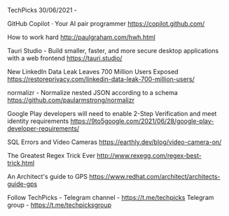 TechPicks 30/06/2021 -

GitHub Copilot · Your AI pair programmer
https://copilot.github.com/

How to work hard
http://paulgraham.com/hwh.html

Tauri Studio - Build smaller, faster, and more secure desktop applications with a web frontend
https://tauri.studio/

New LinkedIn Data Leak Leaves 700 Million Users Exposed
https://restoreprivacy.com/linkedin-data-leak-700-million-users/

normalizr - Normalize nested JSON according to a schema
https://github.com/paularmstrong/normalizr

Google Play developers will need to enable 2-Step Verification and meet identity requirements
https://9to5google.com/2021/06/28/google-play-developer-requirements/

SQL Errors and Video Cameras
https://earthly.dev/blog/video-camera-on/

The Greatest Regex Trick Ever
http://www.rexegg.com/regex-best-trick.html

An Architect's guide to GPS
https://www.redhat.com/architect/architects-guide-gps

Follow TechPicks -
Telegram channel - https://t.me/techpicks
Telegram group - https://t.me/techpicksgroup